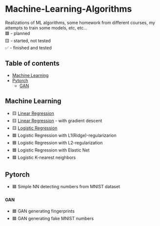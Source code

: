 # Machine-Learning-Algorithms
Realizations of ML algorithms, some homework from different courses, my attempts to train some models, etc, etc...  
:blue_square: - planned  
:yellow_square: - started, not tested  
:white_check_mark: - finished and tested  


## Table of contents
* [Machine Learning](#machine-learning)
* [Pytorch](#pytorch)
  * [GAN](#gan)

## Machine Learning
* :yellow_square: [Linear Regression](https://github.com/xtbtds/Machine-Learning-Algorithms/tree/main/LinearRegression)
* :yellow_square: [Linear Regression](https://github.com/xtbtds/Machine-Learning-Algorithms/blob/main/LinearRegression/linear_regression_with_gradient_descent) - with gradient descent
* :yellow_square: [Logistic Regression](https://github.com/xtbtds/Machine-Learning-Algorithms/tree/main/LogisticRegression)
* :blue_square: Logistic Regression with L1(Ridge)-regularizarion
* :blue_square: Logistic Regression with L2-regularization
* :blue_square: Logistic Regression with Elastic Net
* :blue_square: Logistic K-nearest neighbors

## Pytorch
* :blue_square: Simple NN detecting numbers from MNIST dataset
#### GAN
* :blue_square: GAN generating fingerprints
* :blue_square: GAN generating fake MNIST numbers
